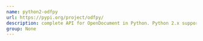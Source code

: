 ```yaml
---
name: python2-odfpy
url: https://pypi.org/project/odfpy/
description: complete API for OpenDocument in Python. Python 2.x support. URL : https://pypi.org/project/odfpy/ Groups : None
group: None
---
```


